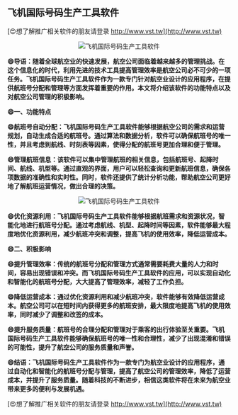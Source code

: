 ## **飞机国际号码生产工具软件**

[😍想了解推广相关软件的朋友请登录 http://www.vst.tw](http://www.vst.tw)

 <center><img src="https://vst.tw/MP4/tuiguang/png/2.png" alt="飞机国际号码生产工具软件"></center>

**😄导语：随着全球航空业的快速发展，航空公司面临着越来越多的管理挑战。在这个信息化的时代，利用先进的技术工具提高管理效率是航空公司必不可少的一项任务。飞机国际号码生产工具软件作为一款专门针对航空业设计的应用程序，在提供航班号分配和管理等方面发挥着重要的作用。本文将介绍该软件的功能特点以及对航空公司管理的积极影响。**

**😄一、功能特点**

**😄航班号自动分配：飞机国际号码生产工具软件能够根据航空公司的需求和运营规划，自动生成合适的航班号。通过算法和数据分析，软件可以确保航班号的唯一性，并且考虑到航线、时刻表等因素，使得分配的航班号更加合理和便于管理。**

**😄管理航班信息：该软件可以集中管理航班的相关信息，包括航班号、起降时间、航线、机型等。通过直观的界面，用户可以轻松查询和更新航班信息，确保各项数据的准确性和实时性。同时，软件还提供了统计分析功能，帮助航空公司更好地了解航班运营情况，做出合理的决策。**

 <center><img src="https://vst.tw/MP4/tuiguang/png/3.png" alt="飞机国际号码生产工具软件"></center>

**😄优化资源利用：飞机国际号码生产工具软件能够根据航班需求和资源状况，智能化地进行航班号分配。通过考虑航线、机型、起降时间等因素，软件能够最大程度地优化资源利用，减少航班冲突和调整，提高飞机的使用效率，降低运营成本。**

**😄二、积极影响**

**😄提升管理效率：传统的航班号分配和管理方式通常需要耗费大量的人力和时间，容易出现错误和冲突。而飞机国际号码生产工具软件的应用，可以实现自动化和智能化的航班号分配，大大提高了管理效率，减轻了工作负担。**

**😄降低运营成本：通过优化资源利用和减少航班冲突，软件能够有效降低运营成本。航空公司可以在短时间内获得更多的航班安排，最大限度地提高飞机的使用效率，同时减少了调整和改签的成本。**

**😄提升服务质量：航班号的合理分配和管理对于乘客的出行体验至关重要。飞机国际号码生产工具软件能够确保航班号的唯一性和合理性，减少了出现混淆和错误的可能性，提升了航空公司的服务质量和声誉。**

**😄结语：飞机国际号码生产工具软件作为一款专门为航空业设计的应用程序，通过自动化和智能化的航班号分配与管理，提高了航空公司的管理效率，降低了运营成本，并提升了服务质量。随着科技的不断进步，相信这类软件将在未来为航空业带来更多的便利与发展机遇。**

[😍想了解推广相关软件的朋友请登录 http://www.vst.tw](http://www.vst.tw)



